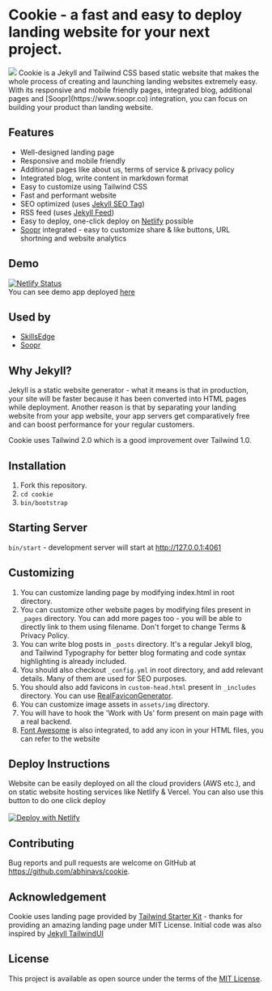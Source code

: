 # Cookie - a fast and easy to deploy landing website for your next project.
<img src="https://raw.githubusercontent.com/abhinavs/cookie/master/assets/img/cookie.png" />
Cookie is a Jekyll and Tailwind CSS based static website that makes the whole process of creating and launching landing websites extremely easy. With its responsive and mobile friendly pages, integrated blog, additional pages and [Soopr](https://www.soopr.co) integration, you can focus on building your product than landing website.

## Features
* Well-designed landing page
* Responsive and mobile friendly
* Additional pages like about us, terms of service & privacy policy
* Integrated blog, write content in markdown format
* Easy to customize using Tailwind CSS
* Fast and performant website
* SEO optimized (uses [Jekyll SEO Tag](https://github.com/jekyll/jekyll-seo-tag))
* RSS feed (uses [Jekyll Feed](https://github.com/jekyll/jekyll-feed))
* Easy to deploy, one-click deploy on [Netlify](https://www.netlify.com) possible
* [Soopr](https://wwww.soopr.co) integrated - easy to customize share & like buttons, URL shortning and website analytics


## Demo
[![Netlify Status](https://api.netlify.com/api/v1/badges/58bd7992-1cc1-4fb9-b684-6be577a06324/deploy-status)](https://app.netlify.com/sites/cookie-demo/deploys)
<br />
You can see demo app deployed [here](https://cookie-demo.netlify.app/)

## Used by
* [SkillsEdge](https://www.skillsedge.co/)
* [Soopr](https://www.soopr.co)

## Why Jekyll?
Jekyll is a static website generator - what it means is that in production, your site will be faster because it has been converted into HTML pages while deployment. Another reason is that by separating your landing website from your app website, your app servers get comparatively free and can boost performance for your regular customers. 

Cookie uses Tailwind 2.0 which is a good improvement over Tailwind 1.0.

## Installation
1. Fork this repository.
2. `cd cookie`
3. `bin/bootstrap`

## Starting Server
`bin/start` - development server will start at http://127.0.0.1:4061

## Customizing
1. You can customize landing page by modifying index.html in root directory.
2. You can customize other website pages by modifying files present in `_pages` directory. You can add more pages too - you will be able to directly link to them using filename. Don't forget to change Terms & Privacy Policy.
3. You can write blog posts in `_posts` directory. It's a regular Jekyll blog, and Tailwind Typography for better blog formating and code syntax highlighting is already included.
4. You should also checkout `_config.yml` in root directory, and add relevant details. Many of them are used for SEO purposes.
5. You should also add favicons in `custom-head.html` present in `_includes` directory. You can use [RealFaviconGenerator](https://realfavicongenerator.net/).
6. You can customize image assets in `assets/img` directory.
7. You will have to hook the 'Work with Us' form present on main page with a real backend.
8. [Font Awesome](https://fontawesome.com/) is also integrated, to add any icon in your HTML files, you can refer to the website

## Deploy Instructions
Website can be easily deployed on all the cloud providers (AWS etc.), and on static website hosting services like Netlify & Vercel. You can also use this button to do one click deploy
<br />
<br />
[![Deploy with Netlify](https://www.netlify.com/img/deploy/button.svg)](https://app.netlify.com/start/deploy?repository=https://github.com/abhinavs/cookie)


## Contributing
Bug reports and pull requests are welcome on GitHub at https://github.com/abhinavs/cookie.

## Acknowledgement
Cookie uses landing page provided by [Tailwind Starter Kit](https://www.creative-tim.com/learning-lab/tailwind-starter-kit/presentation) - thanks for providing an amazing landing page under MIT License. Initial code was also inspired by [Jekyll TailwindUI](https://github.com/chunlea/jekyll-tailwindui)

## License
This project is available as open source under the terms of the [MIT License](https://opensource.org/licenses/MIT).

